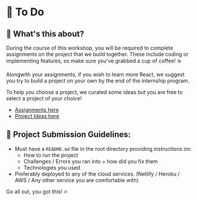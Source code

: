 # 📜 To Do

## 🤔 What's this about?

During the course of this workshop, you will be required to complete assignments on the project that we build together. These include coding or implementing features, so make sure you've grabbed a cup of coffee! ☕

Alongwith your assignments, if you wish to learn more React, we suggest you try to build a project on your own by the end of the internship program. 

To help you choose a project, we curated some ideas but you are free to select a project of your choice!

- [Assignments here](https://github.com/salikadave/react-workshop-start-here/blob/main/to-do/assignments.md)
- [Project Ideas here](https://github.com/salikadave/react-workshop-start-here/blob/main/to-do/projects.md)

## 🎯 Project Submission Guidelines:

- Must have a `README.md` file in the root directory providing instructions on:
    - How to run the project
    - Challenges / Errors you ran into + how did you fix them
    - Technologies you used
- Preferably deployed to any of the cloud services. (Netlify / Heroku / AWS / Any other service you are comfortable with)

Go all out, you got this! 🔥
